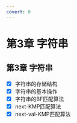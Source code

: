 ```yaml
---
coverY: 0
---
```


# 第3章 字符串

## 第3章 字符串

* [x] 字符串的存储结构
* [x] 字符串的基本操作
* [x] 字符串的BF匹配算法
* [x] next-KMP匹配算法
* [x] next-val-KMP匹配算法
